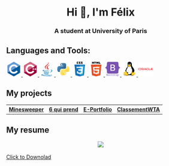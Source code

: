 <h1 align="center">Hi 👋, I'm Félix</h1>
<h3 align="center">A student at University of Paris</h3>

## Languages and Tools:
<p align="left"> <a href="https://www.cprogramming.com/" target="_blank" rel="noreferrer"> <img src="https://raw.githubusercontent.com/devicons/devicon/master/icons/c/c-original.svg" alt="c" width="40" height="40"/> </a> <a href="https://www.w3schools.com/cpp/" target="_blank" rel="noreferrer"> <img src="https://raw.githubusercontent.com/devicons/devicon/master/icons/cplusplus/cplusplus-original.svg" alt="cplusplus" width="40" height="40"/> </a> <a href="https://www.java.com" target="_blank" rel="noreferrer"> <img src="https://raw.githubusercontent.com/devicons/devicon/master/icons/java/java-original.svg" alt="java" width="40" height="40"/> </a> <a href="https://www.python.org" target="_blank" rel="noreferrer"> <img src="https://raw.githubusercontent.com/devicons/devicon/master/icons/python/python-original.svg" alt="python" width="40" height="40"/> </a> <a href="https://www.w3schools.com/css/" target="_blank" rel="noreferrer"> <img src="https://raw.githubusercontent.com/devicons/devicon/master/icons/css3/css3-original-wordmark.svg" alt="css3" width="40" height="40"/> </a> <a href="https://www.w3.org/html/" target="_blank" rel="noreferrer"> <img src="https://raw.githubusercontent.com/devicons/devicon/master/icons/html5/html5-original-wordmark.svg" alt="html5" width="40" height="40"/> </a> <a href="https://getbootstrap.com" target="_blank" rel="noreferrer"> <img src="https://raw.githubusercontent.com/devicons/devicon/master/icons/bootstrap/bootstrap-plain-wordmark.svg" alt="bootstrap" width="40" height="40"/> </a> <a href="https://www.linux.org/" target="_blank" rel="noreferrer"> <img src="https://raw.githubusercontent.com/devicons/devicon/master/icons/linux/linux-original.svg" alt="linux" width="40" height="40"/> </a> <a href="https://www.oracle.com/" target="_blank" rel="noreferrer"> <img src="https://raw.githubusercontent.com/devicons/devicon/master/icons/oracle/oracle-original.svg" alt="oracle" width="40" height="40"/> </a>  </p>

## My projects
<table>
  <tr>
    <th><a href="https://github.com/felixlbr/Minesweeper">Minesweeper</a></th>
    <th><a href="https://github.com/felixlbr/6-qui-prend">6 qui prend</a></th>
    <th><a href="https://github.com/felixlbr/E-Portfolio">E-Portfolio</a></th>
    <th><a href="https://github.com/felixlbr/ClassementWTA">ClassementWTA</a></th>
  </tr>
<!--  <tr>
    <td><img src"https://user-images.githubusercontent.com/94796720/162544374-418122ca-a905-4eab-b577-3dd17e8b0218.png"></td>
    <td><img width="50%" src="https://user-images.githubusercontent.com/94796720/162544016-34b3d2ec-2c11-4358-8044-775437ff4fe8.jpg"></img></td>
  </tr> -->
</table>

<!--
![png-clipart-logo-brand-number-product-minesweeper-text-logo](https://user-images.githubusercontent.com/94796720/162544374-418122ca-a905-4eab-b577-3dd17e8b0218.png) -->

## My resume
<p style="text-align:center;"><img width="30%" src="https://user-images.githubusercontent.com/94796720/162541769-39c51ffb-172e-4831-984d-2a3bd8caaffc.png"></p>

[Click to Downolad](https://github.com/felixlbr/felixlbr/files/8455550/CV.-.felix.2.pdf)
